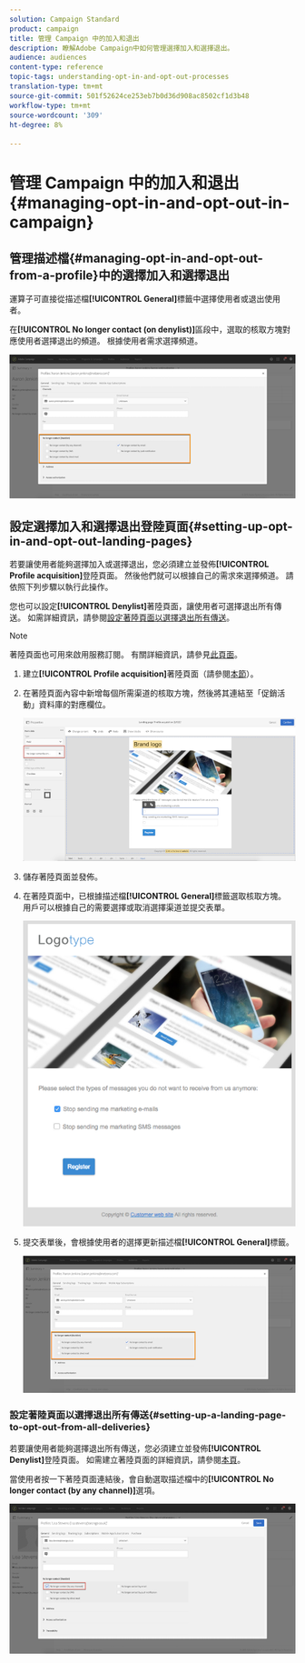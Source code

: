 ```yaml
---
solution: Campaign Standard
product: campaign
title: 管理 Campaign 中的加入和退出
description: 瞭解Adobe Campaign中如何管理選擇加入和選擇退出。
audience: audiences
content-type: reference
topic-tags: understanding-opt-in-and-opt-out-processes
translation-type: tm+mt
source-git-commit: 501f52624ce253eb7b0d36d908ac8502cf1d3b48
workflow-type: tm+mt
source-wordcount: '309'
ht-degree: 8%

---
```



# 管理 Campaign 中的加入和退出{#managing-opt-in-and-opt-out-in-campaign}

## 管理描述檔{#managing-opt-in-and-opt-out-from-a-profile}中的選擇加入和選擇退出

運算子可直接從描述檔&#x200B;**[!UICONTROL General]**&#x200B;標籤中選擇使用者或退出使用者。

在&#x200B;**[!UICONTROL No longer contact (on denylist)]**&#x200B;區段中，選取的核取方塊對應使用者選擇退出的頻道。 根據使用者需求選擇頻道。

![](assets/optin_landingpage_3.png)

## 設定選擇加入和選擇退出登陸頁面{#setting-up-opt-in-and-opt-out-landing-pages}

若要讓使用者能夠選擇加入或選擇退出，您必須建立並發佈&#x200B;**[!UICONTROL Profile acquisition]**&#x200B;登陸頁面。 然後他們就可以根據自己的需求來選擇頻道。 請依照下列步驟以執行此操作。

您也可以設定&#x200B;**[!UICONTROL Denylist]**&#x200B;著陸頁面，讓使用者可選擇退出所有傳送。 如需詳細資訊，請參閱[設定著陸頁面以選擇退出所有傳送](#setting-up-a-landing-page-to-opt-out-from-all-deliveries)。

>[!NOTE]
>
>著陸頁面也可用來啟用服務訂閱。 有關詳細資訊，請參見[此頁面](../../channels/using/configuring-landing-page.md#linking-a-landing-page-to-a-service)。

1. 建立&#x200B;**[!UICONTROL Profile acquisition]**&#x200B;著陸頁面（請參閱[本節](../../channels/using/getting-started-with-landing-pages.md)）。
1. 在著陸頁面內容中新增每個所需渠道的核取方塊，然後將其連結至「促銷活動」資料庫的對應欄位。

   ![](assets/optin_landingpage_1.png)

1. 儲存著陸頁面並發佈。
1. 在著陸頁面中，已根據描述檔&#x200B;**[!UICONTROL General]**&#x200B;標籤選取核取方塊。 用戶可以根據自己的需要選擇或取消選擇渠道並提交表單。

   ![](assets/optin_landingpage_2.png)

1. 提交表單後，會根據使用者的選擇更新描述檔&#x200B;**[!UICONTROL General]**&#x200B;標籤。

   ![](assets/optin_landingpage_3.png)

### 設定著陸頁面以選擇退出所有傳送{#setting-up-a-landing-page-to-opt-out-from-all-deliveries}

若要讓使用者能夠選擇退出所有傳送，您必須建立並發佈&#x200B;**[!UICONTROL Denylist]**&#x200B;登陸頁面。 如需建立著陸頁面的詳細資訊，請參閱[本頁](../../channels/using/getting-started-with-landing-pages.md)。

當使用者按一下著陸頁面連結後，會自動選取描述檔中的&#x200B;**[!UICONTROL No longer contact (by any channel)]**&#x200B;選項。

![](assets/blocklisting_allchannels.png)

